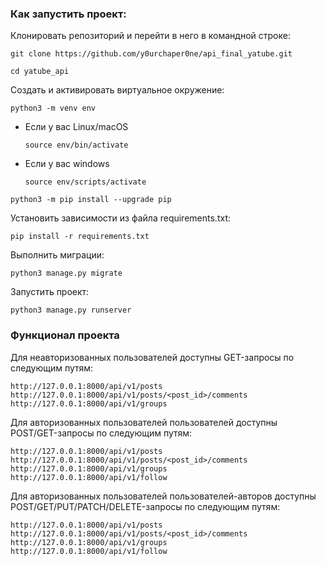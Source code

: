 ### Как запустить проект:

Клонировать репозиторий и перейти в него в командной строке:

```
git clone https://github.com/y0urchaper0ne/api_final_yatube.git
```

```
cd yatube_api
```

Cоздать и активировать виртуальное окружение:

```
python3 -m venv env
```

* Если у вас Linux/macOS

    ```
    source env/bin/activate
    ```

* Если у вас windows

    ```
    source env/scripts/activate
    ```

```
python3 -m pip install --upgrade pip
```

Установить зависимости из файла requirements.txt:

```
pip install -r requirements.txt
```

Выполнить миграции:

```
python3 manage.py migrate
```

Запустить проект:

```
python3 manage.py runserver
```

### Функционал проекта

Для неавторизованных пользователей доступны GET-запросы по следующим путям:

```
http://127.0.0.1:8000/api/v1/posts
http://127.0.0.1:8000/api/v1/posts/<post_id>/comments
http://127.0.0.1:8000/api/v1/groups
```

Для авторизованных пользователей пользователей доступны POST/GET-запросы по следующим путям:

```
http://127.0.0.1:8000/api/v1/posts
http://127.0.0.1:8000/api/v1/posts/<post_id>/comments
http://127.0.0.1:8000/api/v1/groups
http://127.0.0.1:8000/api/v1/follow
```

Для авторизованных пользователей пользователей-авторов доступны 
POST/GET/PUT/PATCH/DELETE-запросы по следующим путям:

```
http://127.0.0.1:8000/api/v1/posts
http://127.0.0.1:8000/api/v1/posts/<post_id>/comments
http://127.0.0.1:8000/api/v1/groups
http://127.0.0.1:8000/api/v1/follow
```